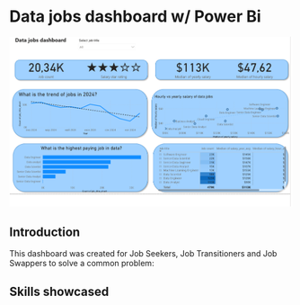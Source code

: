# Data jobs dashboard w/ Power Bi

![Dashboard page 1](/images/dashboard.png)

## Introduction

This dashboard was created for Job Seekers, Job Transitioners and Job Swappers to solve a common problem:


## Skills showcased
